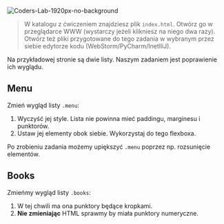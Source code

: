 ![Coders-Lab-1920px-no-background](https://user-images.githubusercontent.com/30623667/104709387-2b7ac180-571f-11eb-9b94-517aa6d501c9.png)



> W katalogu z ćwiczeniem znajdziesz plik `index.html`. Otwórz go w przeglądarce WWW (wystarczy jeżeli klikniesz na niego dwa razy).  
> Otwórz też pliki przygotowane do tego zadania w wybranym przez siebie edytorze kodu (WebStorm/PyCharm/InetlliJ).

Na przykładowej stronie są dwie listy. Naszym zadaniem jest poprawienie ich wyglądu.


## Menu

Zmień wygląd listy `.menu`:

1. Wyczyść jej style. Lista nie powinna mieć paddingu, marginesu i punktorów.
1. Ustaw jej elementy obok siebie. Wykorzystaj do tego flexboxa.

Po zrobieniu zadania możemy upiększyć `.menu` poprzez np. rozsunięcie elementów.


## Books

Zmieńmy wygląd listy `.books`: 

1. W tej chwili ma ona punktory będące kropkami.  
1. **Nie zmieniając** HTML sprawmy by miała punktory numeryczne.
